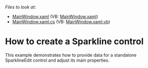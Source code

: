 <!-- default file list -->
*Files to look at*:

* [MainWindow.xaml](./CS/SparklineEdit/MainWindow.xaml) (VB: [MainWindow.xaml](./VB/SparklineEdit/MainWindow.xaml))
* [MainWindow.xaml.cs](./CS/SparklineEdit/MainWindow.xaml.cs) (VB: [MainWindow.xaml.vb](./VB/SparklineEdit/MainWindow.xaml.vb))
<!-- default file list end -->
# How to create a Sparkline control


<p>This example demonstrates how to provide data for a standalone SparklineEdit control and adjust its main properties.</p>

<br/>


